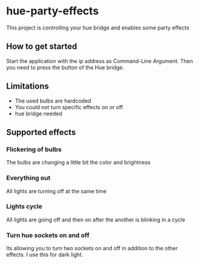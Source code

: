 # hue-party-effects
This project is controlling your hue bridge and enables some party effects

## How to get started
Start the application with the ip address as Command-Line Argument. Then you need to press the button of the Hue bridge.

## Limitations
 + The used bulbs are hardcoded
 + You could not turn specific effects on or off
 + hue bridge needed

## Supported effects
### Flickering of bulbs
The bulbs are changing a little bit the color and brightness 

### Everything out
All lights are turning off at the same time

### Lights cycle
All lights are going off and then on after the another is blinking in a cycle

### Turn hue sockets on and off
Its allowing you to turn two sockets on and off in addition to the other effects. I use this for dark light.
